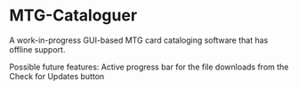 # MTG-Cataloguer
A work-in-progress GUI-based MTG card cataloging software that has offline support.


Possible future features:
Active progress bar for the file downloads from the Check for Updates button